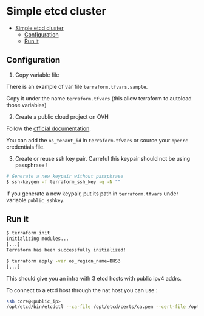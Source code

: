 # Simple etcd cluster


- [Simple etcd cluster](#simple-etcd-cluster)
    - [Configuration](#configuration)
    - [Run it](#run-it)

## Configuration
1. Copy variable file

There is an example of var file `terraform.tfvars.sample`.

Copy it under the name `terraform.tfvars` (this allow terraform to autoload those variables)

2. Create a public cloud project on OVH

Follow the [official documentation](https://docs.ovh.com/gb/en/public-cloud/getting_started_with_public_cloud_logging_in_and_creating_a_project/).

You can add the `os_tenant_id` in `terraform.tfvars` or source your `openrc` credentials file.

3. Create or reuse ssh key pair. Carreful this keypair should not be using passphrase !

```bash
# Generate a new keypair without passphrase
$ ssh-keygen -f terraform_ssh_key -q -N ""
```

If you generate a new keypair, put its path in `terraform.tfvars` under variable `public_sshkey`.

## Run it

```bash
$ terraform init
Initializing modules...
[...]
Terraform has been successfully initialized!

$ terraform apply -var os_region_name=BHS3
[...]
```

This should give you an infra with 3 etcd hosts with public ipv4 addrs.

To connect to a etcd host through the nat host you can use :

```bash
ssh core@<public_ip>
/opt/etcd/bin/etcdctl --ca-file /opt/etcd/certs/ca.pem --cert-file /opt/etcd/certs/cert.pem --key-file /opt/etcd/certs/cert-key.pem --endpoints https://127.0.0.1:2379 member list
```
